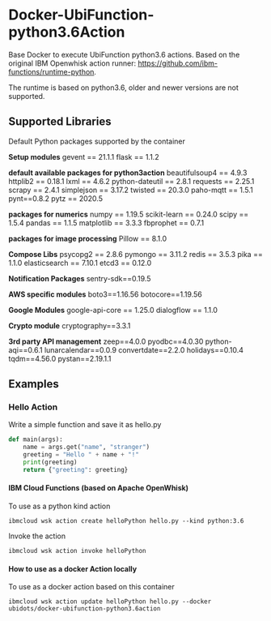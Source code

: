 # Docker-UbiFunction-python3.6Action
Base Docker to execute UbiFunction python3.6 actions. Based on the original IBM Openwhisk action runner: https://github.com/ibm-functions/runtime-python.

The runtime is based on python3.6, older and newer versions are not supported.

## Supported Libraries

Default Python packages supported by the container

**Setup modules**
gevent == 21.1.1
flask == 1.1.2

**default available packages for python3action**
beautifulsoup4 == 4.9.3
httplib2 == 0.18.1
lxml == 4.6.2
python-dateutil == 2.8.1
requests == 2.25.1
scrapy == 2.4.1
simplejson == 3.17.2
twisted == 20.3.0
paho-mqtt == 1.5.1
pynt==0.8.2
pytz == 2020.5

**packages for numerics**
numpy == 1.19.5
scikit-learn == 0.24.0
scipy == 1.5.4
pandas == 1.1.5
matplotlib == 3.3.3
fbprophet == 0.7.1

**packages for image processing**
Pillow == 8.1.0

**Compose Libs**
psycopg2 == 2.8.6
pymongo == 3.11.2
redis == 3.5.3
pika == 1.1.0
elasticsearch == 7.10.1
etcd3 == 0.12.0

**Notification Packages**
sentry-sdk==0.19.5

**AWS specific modules**
boto3==1.16.56
botocore==1.19.56

**Google Modules**
google-api-core == 1.25.0
dialogflow == 1.1.0

**Crypto module**
cryptography==3.3.1

**3rd party API management**
zeep==4.0.0
pyodbc==4.0.30
python-aqi==0.6.1
lunarcalendar==0.0.9
convertdate==2.2.0
holidays==0.10.4
tqdm==4.56.0
pystan==2.19.1.1

## Examples

### Hello Action

Write a simple function and save it as hello.py

```py
def main(args):
    name = args.get("name", "stranger")
    greeting = "Hello " + name + "!"
    print(greeting)
    return {"greeting": greeting}
```

#### IBM Cloud Functions (based on Apache OpenWhisk)

To use as a python kind action

```
ibmcloud wsk action create helloPython hello.py --kind python:3.6
```

Invoke the action

```
ibmcloud wsk action invoke helloPython
```

#### How to use as a docker Action locally
To use as a docker action based on this container

```
ibmcloud wsk action update helloPython hello.py --docker ubidots/docker-ubifunction-python3.6action
```
